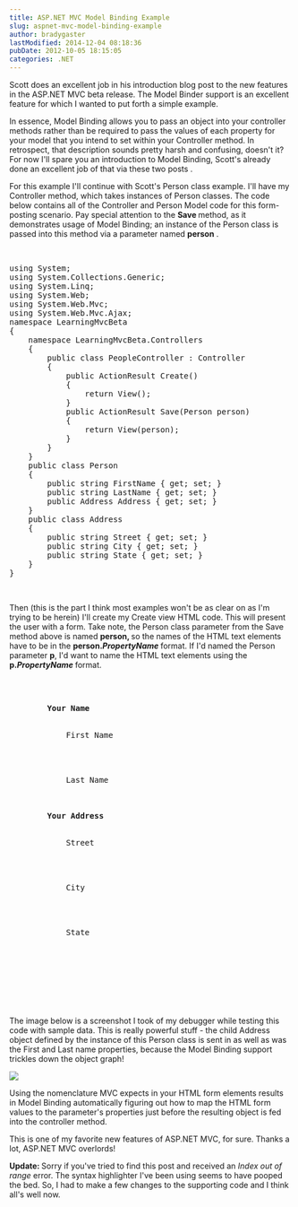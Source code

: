 ```yaml
---
title: ASP.NET MVC Model Binding Example
slug: aspnet-mvc-model-binding-example
author: bradygaster
lastModified: 2014-12-04 08:18:36
pubDate: 2012-10-05 18:15:05
categories: .NET
---
```


<p>Scott does an excellent job in
  <a>his introduction blog post</a>  to the new features in the ASP.NET MVC beta release. The Model Binder support is an excellent feature for which I wanted to put forth a simple example.&#xA0;</p>
<p>In essence, Model Binding allows you to pass an object into your controller methods rather than be required to pass the values of each property for your model that you intend to set within your Controller method. In retrospect, that description sounds
  pretty harsh and confusing, doesn&apos;t it? For now I&apos;ll spare you an introduction to Model Binding, Scott&apos;s already done an excellent job of that via these
  <a>two</a> 
  <a>posts</a> .&#xA0;</p>
<p>For this example I&apos;ll continue with Scott&apos;s Person class example. I&apos;ll have my Controller method, which takes instances of Person classes. The code below contains all of the Controller and Person Model code for this form-posting scenario. Pay special
  attention to the <strong>Save </strong> method, as it demonstrates usage of Model Binding; an instance of the Person class is passed into this method via a parameter named <strong>person</strong> .&#xA0;</p>
<p>&#xA0;</p>
<pre>using System;
using System.Collections.Generic;
using System.Linq;
using System.Web;
using System.Web.Mvc;
using System.Web.Mvc.Ajax;
namespace LearningMvcBeta
{
&#xA0;&#xA0;&#xA0; namespace LearningMvcBeta.Controllers
&#xA0;&#xA0;&#xA0; {
&#xA0;&#xA0;&#xA0;&#xA0;&#xA0;&#xA0;&#xA0; public class PeopleController : Controller
&#xA0;&#xA0;&#xA0;&#xA0;&#xA0;&#xA0;&#xA0; {
&#xA0;&#xA0;&#xA0;&#xA0;&#xA0;&#xA0;&#xA0;&#xA0;&#xA0;&#xA0;&#xA0; public ActionResult Create()
&#xA0;&#xA0;&#xA0;&#xA0;&#xA0;&#xA0;&#xA0;&#xA0;&#xA0;&#xA0;&#xA0; {
&#xA0;&#xA0;&#xA0;&#xA0;&#xA0;&#xA0;&#xA0;&#xA0;&#xA0;&#xA0;&#xA0;&#xA0;&#xA0;&#xA0;&#xA0; return View();
&#xA0;&#xA0;&#xA0;&#xA0;&#xA0;&#xA0;&#xA0;&#xA0;&#xA0;&#xA0;&#xA0; }
&#xA0;&#xA0;&#xA0;&#xA0;&#xA0;&#xA0;&#xA0;&#xA0;&#xA0;&#xA0;&#xA0; public ActionResult Save(Person person)
&#xA0;&#xA0;&#xA0;&#xA0;&#xA0;&#xA0;&#xA0;&#xA0;&#xA0;&#xA0;&#xA0; {
&#xA0;&#xA0;&#xA0;&#xA0;&#xA0;&#xA0;&#xA0;&#xA0;&#xA0;&#xA0;&#xA0;&#xA0;&#xA0;&#xA0;&#xA0; return View(person);
&#xA0;&#xA0;&#xA0;&#xA0;&#xA0;&#xA0;&#xA0;&#xA0;&#xA0;&#xA0;&#xA0; }
&#xA0;&#xA0;&#xA0;&#xA0;&#xA0;&#xA0;&#xA0; }
&#xA0;&#xA0;&#xA0; }
&#xA0;&#xA0;&#xA0; public class Person
&#xA0;&#xA0;&#xA0; {
&#xA0;&#xA0;&#xA0;&#xA0;&#xA0;&#xA0;&#xA0; public string FirstName { get; set; }
&#xA0;&#xA0;&#xA0;&#xA0;&#xA0;&#xA0;&#xA0; public string LastName { get; set; }
&#xA0;&#xA0;&#xA0;&#xA0;&#xA0;&#xA0;&#xA0; public Address Address { get; set; }
&#xA0;&#xA0;&#xA0; }
&#xA0;&#xA0;&#xA0; public class Address
&#xA0;&#xA0;&#xA0; {
&#xA0;&#xA0;&#xA0;&#xA0;&#xA0;&#xA0;&#xA0; public string Street { get; set; }
&#xA0;&#xA0;&#xA0;&#xA0;&#xA0;&#xA0;&#xA0; public string City { get; set; }
&#xA0;&#xA0;&#xA0;&#xA0;&#xA0;&#xA0;&#xA0; public string State { get; set; }
&#xA0;&#xA0;&#xA0; }
}
</pre>
<p>&#xA0;</p>
<p>Then (this is the part I think most examples won&apos;t be as clear on as I&apos;m trying to be herein) I&apos;ll create my Create view HTML code. This will present the user with a form. Take note, the Person class parameter from the Save method above is named <strong>person, </strong> so
  the names of the HTML text elements have to be in the <strong>person.<em>PropertyName </em> </strong> format. If I&apos;d named the Person parameter <strong>p</strong>, I&apos;d want to name the HTML text elements using the <strong>p.<em>PropertyName </em> </strong> format.&#xA0;</p>
<p>&#xA0;</p>
<pre>
&#xA0;&#xA0;&#xA0; 
&#xA0;&#xA0;&#xA0;&#xA0;&#xA0;&#xA0;&#xA0; <b>Your Name</b>
&#xA0;&#xA0;&#xA0; 
&#xA0;&#xA0;&#xA0;&#xA0;&#xA0;&#xA0;&#xA0; 
&#xA0;&#xA0;&#xA0;&#xA0;&#xA0;&#xA0;&#xA0;&#xA0;&#xA0;&#xA0;&#xA0; First Name 
&#xA0;&#xA0;&#xA0;&#xA0;&#xA0;&#xA0;&#xA0;&#xA0;&#xA0;&#xA0;&#xA0; 
&#xA0;&#xA0;&#xA0;&#xA0;&#xA0;&#xA0;&#xA0; 
&#xA0;&#xA0;&#xA0;&#xA0;&#xA0;&#xA0;&#xA0; 
&#xA0;&#xA0;&#xA0;&#xA0;&#xA0;&#xA0;&#xA0; 
&#xA0;&#xA0;&#xA0;&#xA0;&#xA0;&#xA0;&#xA0;&#xA0;&#xA0;&#xA0;&#xA0; Last Name 
&#xA0;&#xA0;&#xA0;&#xA0;&#xA0;&#xA0;&#xA0;&#xA0;&#xA0;&#xA0;&#xA0; 
&#xA0;&#xA0;&#xA0;&#xA0;&#xA0;&#xA0;&#xA0; 
&#xA0;&#xA0;&#xA0;&#xA0;&#xA0;&#xA0;&#xA0; 
&#xA0;&#xA0;&#xA0;&#xA0;&#xA0;&#xA0;&#xA0; <b>Your Address</b>
&#xA0;&#xA0;&#xA0;&#xA0;&#xA0;&#xA0;&#xA0; 
&#xA0;&#xA0;&#xA0;&#xA0;&#xA0;&#xA0;&#xA0; 
&#xA0;&#xA0;&#xA0;&#xA0;&#xA0;&#xA0;&#xA0;&#xA0;&#xA0;&#xA0;&#xA0; Street 
&#xA0;&#xA0;&#xA0;&#xA0;&#xA0;&#xA0;&#xA0;&#xA0;&#xA0;&#xA0;&#xA0; 
&#xA0;&#xA0;&#xA0;&#xA0;&#xA0;&#xA0;&#xA0; 
&#xA0;&#xA0;&#xA0;&#xA0;&#xA0;&#xA0;&#xA0; 
&#xA0;&#xA0;&#xA0;&#xA0;&#xA0;&#xA0;&#xA0; 
&#xA0;&#xA0;&#xA0;&#xA0;&#xA0;&#xA0;&#xA0;&#xA0;&#xA0;&#xA0;&#xA0; City 
&#xA0;&#xA0;&#xA0;&#xA0;&#xA0;&#xA0;&#xA0;&#xA0;&#xA0;&#xA0;&#xA0; 
&#xA0;&#xA0;&#xA0;&#xA0;&#xA0;&#xA0;&#xA0; 
&#xA0;&#xA0;&#xA0;&#xA0;&#xA0;&#xA0;&#xA0; 
&#xA0;&#xA0;&#xA0;&#xA0;&#xA0;&#xA0;&#xA0; 
&#xA0;&#xA0;&#xA0;&#xA0;&#xA0;&#xA0;&#xA0;&#xA0;&#xA0;&#xA0;&#xA0; State 
&#xA0;&#xA0;&#xA0;&#xA0;&#xA0;&#xA0;&#xA0;&#xA0;&#xA0;&#xA0;&#xA0; 
&#xA0;&#xA0;&#xA0;&#xA0;&#xA0;&#xA0;&#xA0; 
&#xA0;&#xA0;&#xA0;&#xA0;&#xA0;&#xA0;&#xA0; 
&#xA0;&#xA0;&#xA0;&#xA0;&#xA0;&#xA0;&#xA0; 
&#xA0;&#xA0;&#xA0; 
&#xA0;&#xA0;&#xA0; 
</pre>
<p>&#xA0;</p>
<p>The image below is a screenshot I took of my debugger while testing this code with sample data. This is really powerful stuff - the child Address object defined by the instance of this Person class is sent in as well as was the First and Last name properties,
  because the Model Binding support trickles down the object graph!</p>
<p>
  <img src="/image.axd?picture=2008%2f10%2fmodel_binding_debug_scrn.png">
</p>
<p>Using the nomenclature MVC expects in your HTML form elements results in Model Binding automatically figuring out how to map the HTML form values to the parameter&apos;s properties just before the resulting object is fed into the controller method.&#xA0;</p>
<p>This is one of my favorite new features of ASP.NET MVC, for sure. Thanks a lot, ASP.NET MVC overlords!</p>
<p><strong>Update: </strong> Sorry if you&apos;ve tried to find this post and received an <em>Index out of range </em> error. The syntax highlighter I&apos;ve been using seems to have pooped the bed. So, I had to make a few changes to the supporting code and I think
  all&apos;s well now.&#xA0;</p>
